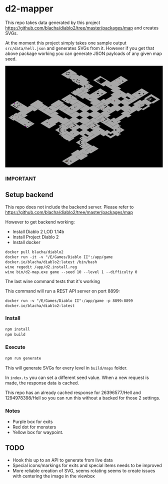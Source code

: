 # d2-mapper

This repo takes data generated by this project <https://github.com/blacha/diablo2/tree/master/packages/map> and creates SVGs.

At the moment this project simply takes one sample output `src/data/hell.json` and generates SVGs from it.
However if you get that above package working you can generate JSON payloads of any given map seed.

![Durance of hate level 2](duranceofhate.png)

### IMPORTANT

## Setup backend

This repo does not include the backend server.
Please refer to <https://github.com/blacha/diablo2/tree/master/packages/map>

However to get backend working:

* Install Diablo 2 LOD 1.14b
* Install Project Diablo 2
* Install docker

```
docker pull blacha/diablo2
docker run -it -v "/E/Games/Diablo II":/app/game docker.io/blacha/diablo2:latest /bin/bash
wine regedit /app/d2.install.reg
wine bin/d2-map.exe game --seed 10 --level 1 --difficulty 0
```

The last wine command tests that it's working

This command will run a REST API server on port 8899:

```
docker run -v "/E/Games/Diablo II":/app/game -p 8899:8899 docker.io/blacha/diablo2:latest
```

### Install

```bash
npm install
npm build
```

### Execute

```bash
npm run generate
```

This will generate SVGs for every level in `build/maps` folder.

In `index.ts` you can set a different seed value.
When a new request is made, the response data is cached.

This repo has an already cached response for 26396577/Hell and 1294978398/Hell so you can run this without a backed for those 2 settings.

### Notes

- Purple box for exits
- Red dot for monsters
- Yellow box for waypoint.

## TODO

- Hook this up to an API to generate from live data
- Special icons/markings for exits and special items needs to be improved
- More reliable creation of SVG, seems rotating seems to create issues with centering the image in the viewbox
